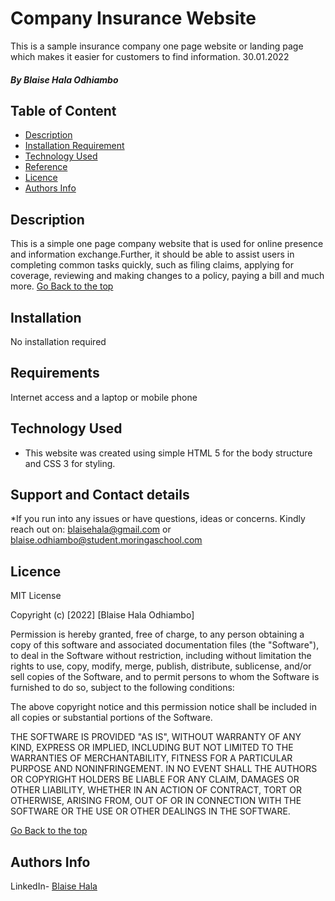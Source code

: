 #  Company Insurance Website 
This is a sample insurance company one page website or landing page which makes it easier for customers to find information. 30.01.2022


##### By Blaise Hala Odhiambo
### 

## Table of Content

+ [Description](#description)
+ [Installation Requirement](#Installation)
+ [Technology Used](#technology-used)
+ [Reference](#reference)
+ [Licence](#licence)
+ [Authors Info](#author-Info)

## Description
This is a simple one page  company website that is  used for online presence and information exchange.Further, it should be able to assist  users in completing common tasks quickly, such as filing claims, applying for coverage, reviewing and making changes to a policy, paying a bill and much more.
[Go Back to the top](#description)

## Installation
No installation required


## Requirements
Internet access and a laptop or mobile phone


## Technology Used
* This website was created using simple HTML 5 for the body structure and CSS 3 for styling.

## Support and Contact details
*If you run into any issues or have questions, ideas or concerns. Kindly reach out on: blaisehala@gmail.com or blaise.odhiambo@student.moringaschool.com


## Licence

MIT License

Copyright (c) [2022] [Blaise Hala Odhiambo]

Permission is hereby granted, free of charge, to any person obtaining a copy
of this software and associated documentation files (the "Software"), to deal
in the Software without restriction, including without limitation the rights
to use, copy, modify, merge, publish, distribute, sublicense, and/or sell
copies of the Software, and to permit persons to whom the Software is
furnished to do so, subject to the following conditions:

The above copyright notice and this permission notice shall be included in all
copies or substantial portions of the Software.

THE SOFTWARE IS PROVIDED "AS IS", WITHOUT WARRANTY OF ANY KIND, EXPRESS OR
IMPLIED, INCLUDING BUT NOT LIMITED TO THE WARRANTIES OF MERCHANTABILITY,
FITNESS FOR A PARTICULAR PURPOSE AND NONINFRINGEMENT. IN NO EVENT SHALL THE
AUTHORS OR COPYRIGHT HOLDERS BE LIABLE FOR ANY CLAIM, DAMAGES OR OTHER
LIABILITY, WHETHER IN AN ACTION OF CONTRACT, TORT OR OTHERWISE, ARISING FROM,
OUT OF OR IN CONNECTION WITH THE SOFTWARE OR THE USE OR OTHER DEALINGS IN THE
SOFTWARE.

[Go Back to the top](#licence)

## Authors Info

LinkedIn- [Blaise Hala](https://www.linkedin.com/in/blaise-hala-682aa511a/)


